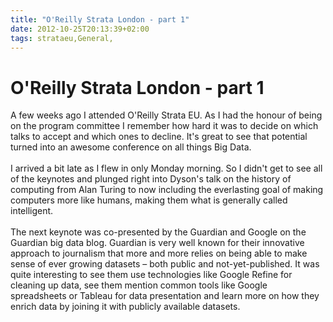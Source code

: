 ```yaml
---
title: "O'Reilly Strata London - part 1"
date: 2012-10-25T20:13:39+02:00
tags: strataeu,General,
---
```


# O'Reilly Strata London - part 1


A few weeks ago I attended O'Reilly Strata EU. As I had the honour of being on the program committee I remember how 
hard it was to decide on which talks to accept and which ones to decline. It's great to see that potential turned into 
an awesome conference on all things Big Data.<br><br>I arrived a bit late as I flew in only Monday morning. So I didn't 
get to see all of the keynotes and plunged right into Dyson's talk on the history of computing from Alan Turing to now 
including the everlasting goal of making computers more like humans, making them what is generally called 
intelligent.<br><br>The next keynote was co-presented by the Guardian and Google on the Guardian big data blog. 
Guardian is very well known for their innovative approach to journalism that more and more relies on being able to make 
sense of ever growing datasets – both public and not-yet-published. It was quite interesting to see them use 
technologies like Google Refine for cleaning up data, see them mention common tools like Google spreadsheets or Tableau 
for data presentation and learn more on how they enrich data by joining it with publicly available datasets.<br><br>

